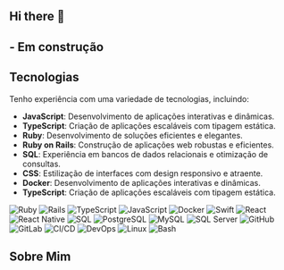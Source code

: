 ## Hi there 👋

## - Em construção 

## Tecnologias

Tenho experiência com uma variedade de tecnologias, incluindo:

-  **JavaScript**: Desenvolvimento de aplicações interativas e dinâmicas. 
-  **TypeScript**: Criação de aplicações escaláveis com tipagem estática. 
-  **Ruby**: Desenvolvimento de soluções eficientes e elegantes. 
-  **Ruby on Rails**: Construção de aplicações web robustas e eficientes. 
-  **SQL**: Experiência em bancos de dados relacionais e otimização de consultas. 
-  **CSS**: Estilização de interfaces com design responsivo e atraente.
-  **Docker**: Desenvolvimento de aplicações interativas e dinâmicas. 
-  **TypeScript**: Criação de aplicações escaláveis com tipagem estática.

![Ruby](https://img.shields.io/badge/Ruby-3.0-red)
![Rails](https://img.shields.io/badge/Rails-7.0-red)
![TypeScript](https://img.shields.io/badge/TypeScript-4.0-blue)
![JavaScript](https://img.shields.io/badge/JavaScript-ES6-yellow)
![Docker](https://img.shields.io/badge/Docker-20.10-blue)
![Swift](https://img.shields.io/badge/Swift-5.3-orange)
![React](https://img.shields.io/badge/React-17.0.2-blue)
![React Native](https://img.shields.io/badge/React%20Native-0.64-blue)
![SQL](https://img.shields.io/badge/SQL-Standard-blue)
![PostgreSQL](https://img.shields.io/badge/PostgreSQL-13-blue)
![MySQL](https://img.shields.io/badge/MySQL-8.0-blue)
![SQL Server](https://img.shields.io/badge/SQL%20Server-2019-blue)
![GitHub](https://img.shields.io/badge/GitHub-Workflow-blue)
![GitLab](https://img.shields.io/badge/GitLab-CI/CD-orange)
![CI/CD](https://img.shields.io/badge/CI%2FCD-Pipeline-blue)
![DevOps](https://img.shields.io/badge/DevOps-Culture-blue)
![Linux](https://img.shields.io/badge/Linux-Ubuntu%2022.04-yellowgreen)
![Bash](https://img.shields.io/badge/Bash-5.0-blue)

## Sobre Mim


<!--
**daniel8486/daniel8486** is a ✨ _special_ ✨ repository because its `README.md` (this file) appears on your GitHub profile.

Here are some ideas to get you started:

- 🔭 I’m currently working on ...
- 🌱 I’m currently learning ...
- 👯 I’m looking to collaborate on ...
- 🤔 I’m looking for help with ...
- 💬 Ask me about ...
- 📫 How to reach me: ...
- 😄 Pronouns: ...
- ⚡ Fun fact: ...
-->
